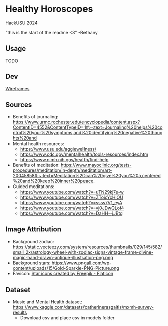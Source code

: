 # Healthy Horoscopes

HackUSU 2024

"this is the start of the readme <3" -Bethany

## Usage

TODO

## Dev

[Wireframes](https://www.figma.com/file/IuSJoix7ImN4JmFpyI25Cu/HackUSU-2024?type=design&node-id=0%3A1&mode=design&t=Bh2UIl73O9gClTaM-1)

## Sources

* Benefits of journaling: https://www.urmc.rochester.edu/encyclopedia/content.aspx?ContentID=4552&ContentTypeID=1#:~:text=Journaling%20helps%20control%20your%20symptoms,and%20identifying%20negative%20thoughts%20and
* Mental health resources:
  * https://www.usu.edu/aggiewellness/
  * https://www.cdc.gov/mentalhealth/tools-resources/index.htm
  * https://www.nimh.nih.gov/health/find-help
* Benefits of meditation: https://www.mayoclinic.org/tests-procedures/meditation/in-depth/meditation/art-20045858#:~:text=Meditation%20can%20give%20you%20a,centered%20and%20keep%20inner%20peace.
* Guided meditations:
  * https://www.youtube.com/watch?v=uTN29kj7e-w
  * https://www.youtube.com/watch?v=ZToicYcHIOU
  * https://www.youtube.com/watch?v=ssss7V1_eyA
  * https://www.youtube.com/watch?v=vj0JDwQLof4
  * https://www.youtube.com/watch?v=DaHH--jJBtg

## Image Attribution

* Background zodiac: https://static.vecteezy.com/system/resources/thumbnails/029/145/582/small_2x/astrology-wheel-with-zodiac-signs-vintage-frame-divine-magic-hand-drawn-antique-illustration-png.png
* Background stars: https://www.pngall.com/wp-content/uploads/15/Gold-Sparkle-PNG-Picture.png
* Favicon: <a href="https://www.flaticon.com/free-icons/star" title="star icons">Star icons created by Freepik - Flaticon</a>

## Dataset

* Music and Mental Health dataset: https://www.kaggle.com/datasets/catherinerasgaitis/mxmh-survey-results
    * Download csv and place csv in models folder
